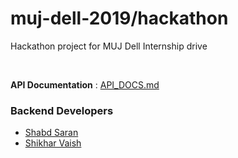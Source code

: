 # muj-dell-2019/hackathon

Hackathon project for MUJ Dell Internship drive

<br>

**API Documentation** : [API_DOCS.md](https://github.com/muj-dell-2019/hackathon/blob/master/API_DOCS.md)

### Backend Developers
- [Shabd Saran](https://www.github.com/saran-shabd)
- [Shikhar Vaish](https://www.github.com/svr8)
